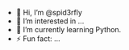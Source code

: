 - 👋 Hi, I’m @spid3rfly
- 👀 I’m interested in ...
- 🌱 I’m currently learning Python.
- ⚡ Fun fact: ...

<!---
spid3rfly/spid3rfly is a ✨ special ✨ repository because its `README.md` (this file) appears on your GitHub profile.
You can click the Preview link to take a look at your changes.
--->
